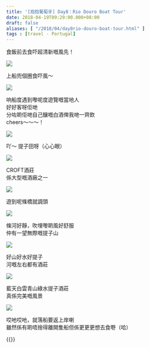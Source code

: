 ```yaml
---
title: '[抱抱葡萄牙] Day8：Rio Douro Boat Tour'
date: 2018-04-19T09:29:00.000+08:00
draft: false
aliases: [ "/2018/04/day8rio-douro-boat-tour.html" ]
tags : [travel - Portugal]
---
```


食飯前去食吓超清新嘅風先！  

![](/images/portugal8b.jpg)

上船兜個圈食吓風～  

![](/images/portugal8b1.jpg)

响船度遇到嚟呢度遊覽嘅當地人  
好好客呀佢哋  
分咗啲佢哋自己釀嘅白酒俾我哋一齊飲  
cheers～～～！  

![](/images/portugal8b2.jpg)

吖～ 提子田呀（心心眼）  

![](/images/portugal8b3.jpg)

CROFT酒莊  
係大型嘅酒廠之一  

![](/images/portugal8b4.jpg)

遊到呢條橋就調頭  

![](/images/portugal8b5.jpg)

條河好靜，吹埋嚟啲風好舒服  
仲有一望無際嘅提子山  

![](/images/portugal8b6.jpg)

好山好水好提子  
河嘅左右都有酒莊  

![](/images/portugal8b7.jpg)

藍天白雲青山綠水提子酒莊  
真係完美嘅風景  

![](/images/portugal8b8.jpg)

哎吔哎吔，就落船要返上岸喇  
雖然係有啲唔捨得離開隻船但係更更更想去食嘢（哈）  


{{<portugal>}}  
